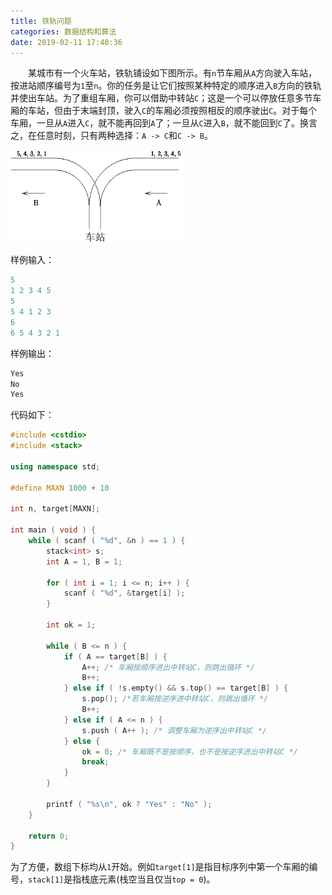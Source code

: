 ```yaml
---
title: 铁轨问题
categories: 数据结构和算法
date: 2019-02-11 17:40:36
---
```

&emsp;&emsp;某城市有一个火车站，铁轨铺设如下图所示。有`n`节车厢从`A`方向驶入车站，按进站顺序编号为`1`至`n`。你的任务是让它们按照某种特定的顺序进入`B`方向的铁轨并使出车站。为了重组车厢，你可以借助中转站`C`；这是一个可以停放任意多节车厢的车站，但由于末端封顶，驶入`C`的车厢必须按照相反的顺序驶出`C`。对于每个车厢，一旦从`A`进入`C`，就不能再回到`A`了；一旦从`C`进入`B`，就不能回到`C`了。换言之，在任意时刻，只有两种选择：`A -> C`和`C -> B`。<!--more-->

<img src="./铁轨问题/1.png" height="148" width="274">

样例输入：

``` cpp
5
1 2 3 4 5
5
5 4 1 2 3
6
6 5 4 3 2 1
```

样例输出：

``` cpp
Yes
No
Yes
```

代码如下：

``` cpp
#include <cstdio>
#include <stack>

using namespace std;

#define MAXN 1000 + 10

int n, target[MAXN];

int main ( void ) {
    while ( scanf ( "%d", &n ) == 1 ) {
        stack<int> s;
        int A = 1, B = 1;

        for ( int i = 1; i <= n; i++ ) {
            scanf ( "%d", &target[i] );
        }

        int ok = 1;

        while ( B <= n ) {
            if ( A == target[B] ) {
                A++; /* 车厢按顺序进出中转站C，则跳出循环 */
                B++;
            } else if ( !s.empty() && s.top() == target[B] ) {
                s.pop(); /*若车厢按逆序进中转站C，则跳出循环 */
                B++;
            } else if ( A <= n ) {
                s.push ( A++ ); /* 调整车厢为逆序出中转站C */
            } else {
                ok = 0; /* 车厢既不是按顺序，也不是按逆序进出中转站C */
                break;
            }
        }

        printf ( "%s\n", ok ? "Yes" : "No" );
    }

    return 0;
}
```

为了方便，数组下标均从`1`开始。例如`target[1]`是指目标序列中第一个车厢的编号，`stack[1]`是指栈底元素(栈空当且仅当`top = 0`)。